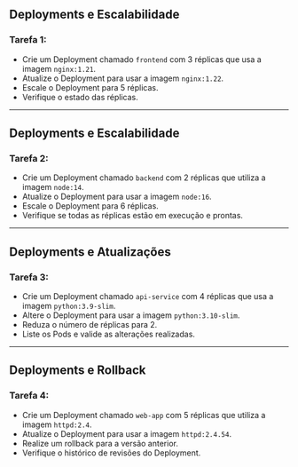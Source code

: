 
## Deployments e Escalabilidade

### Tarefa 1:

- Crie um Deployment chamado `frontend` com 3 réplicas que usa a imagem `nginx:1.21`.
- Atualize o Deployment para usar a imagem `nginx:1.22`.
- Escale o Deployment para 5 réplicas.
- Verifique o estado das réplicas.

---

## Deployments e Escalabilidade

### Tarefa 2:

- Crie um Deployment chamado `backend` com 2 réplicas que utiliza a imagem `node:14`.
- Atualize o Deployment para usar a imagem `node:16`.
- Escale o Deployment para 6 réplicas.
- Verifique se todas as réplicas estão em execução e prontas.

---

## Deployments e Atualizações

### Tarefa 3:

- Crie um Deployment chamado `api-service` com 4 réplicas que usa a imagem `python:3.9-slim`.
- Altere o Deployment para usar a imagem `python:3.10-slim`.
- Reduza o número de réplicas para 2.
- Liste os Pods e valide as alterações realizadas.

---

## Deployments e Rollback

### Tarefa 4:

- Crie um Deployment chamado `web-app` com 5 réplicas que utiliza a imagem `httpd:2.4`.
- Atualize o Deployment para usar a imagem `httpd:2.4.54`.
- Realize um rollback para a versão anterior.
- Verifique o histórico de revisões do Deployment.
